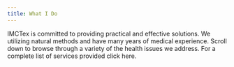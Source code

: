 ```yaml
---
title: What I Do
---
```


IMCTex is committed to providing practical and effective solutions. We utilizing natural methods and have many years of medical experience. Scroll down to browse through a variety of the health issues we address. For a complete list of services provided click here.